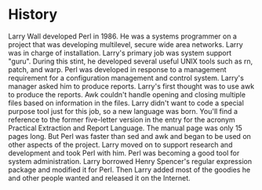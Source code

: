 
# History

Larry Wall developed Perl in 1986. He was a systems programmer on a project that was developing multilevel, secure wide area
networks. Larry was in charge of installation. Larry's primary job was system support "guru". During this stint, he developed
several useful UNIX tools such as rn, patch, and warp. Perl was developed in response to a management requirement for a
configuration management and control system. Larry's manager asked him to produce reports. Larry's first thought was to use awk to
produce the reports. Awk couldn't handle opening and closing multiple files based on information in the files. Larry didn't want to
code a special purpose tool just for this job, so a new language was born. You'll find a reference to the former five-letter
version in the entry for the acronym Practical Extraction and Report Language. The manual page was only 15 pages long. But Perl was
faster than sed and awk and began to be used on other aspects of the project. Larry moved on to support research and development
and took Perl with him. Perl was becoming a good tool for system administration. Larry borrowed Henry Spencer's regular expression
package and modified it for Perl. Then Larry added most of the goodies he and other people wanted and released it on the Internet.
